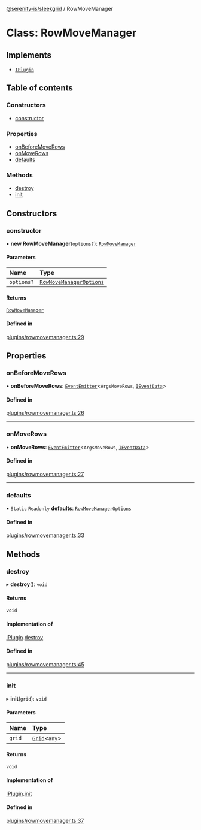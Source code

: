 [@serenity-is/sleekgrid](../README.md) / RowMoveManager

# Class: RowMoveManager

## Implements

- [`IPlugin`](../interfaces/IPlugin.md)

## Table of contents

### Constructors

- [constructor](RowMoveManager.md#constructor)

### Properties

- [onBeforeMoveRows](RowMoveManager.md#onbeforemoverows)
- [onMoveRows](RowMoveManager.md#onmoverows)
- [defaults](RowMoveManager.md#defaults)

### Methods

- [destroy](RowMoveManager.md#destroy)
- [init](RowMoveManager.md#init)

## Constructors

### constructor

• **new RowMoveManager**(`options?`): [`RowMoveManager`](RowMoveManager.md)

#### Parameters

| Name | Type |
| :------ | :------ |
| `options?` | [`RowMoveManagerOptions`](../interfaces/RowMoveManagerOptions.md) |

#### Returns

[`RowMoveManager`](RowMoveManager.md)

#### Defined in

[plugins/rowmovemanager.ts:29](https://github.com/serenity-is/sleekgrid/blob/master/src/plugins/rowmovemanager.ts#L29)

## Properties

### onBeforeMoveRows

• **onBeforeMoveRows**: [`EventEmitter`](EventEmitter.md)\<`ArgsMoveRows`, [`IEventData`](../interfaces/IEventData.md)\>

#### Defined in

[plugins/rowmovemanager.ts:26](https://github.com/serenity-is/sleekgrid/blob/master/src/plugins/rowmovemanager.ts#L26)

___

### onMoveRows

• **onMoveRows**: [`EventEmitter`](EventEmitter.md)\<`ArgsMoveRows`, [`IEventData`](../interfaces/IEventData.md)\>

#### Defined in

[plugins/rowmovemanager.ts:27](https://github.com/serenity-is/sleekgrid/blob/master/src/plugins/rowmovemanager.ts#L27)

___

### defaults

▪ `Static` `Readonly` **defaults**: [`RowMoveManagerOptions`](../interfaces/RowMoveManagerOptions.md)

#### Defined in

[plugins/rowmovemanager.ts:33](https://github.com/serenity-is/sleekgrid/blob/master/src/plugins/rowmovemanager.ts#L33)

## Methods

### destroy

▸ **destroy**(): `void`

#### Returns

`void`

#### Implementation of

[IPlugin](../interfaces/IPlugin.md).[destroy](../interfaces/IPlugin.md#destroy)

#### Defined in

[plugins/rowmovemanager.ts:45](https://github.com/serenity-is/sleekgrid/blob/master/src/plugins/rowmovemanager.ts#L45)

___

### init

▸ **init**(`grid`): `void`

#### Parameters

| Name | Type |
| :------ | :------ |
| `grid` | [`Grid`](Grid.md)\<`any`\> |

#### Returns

`void`

#### Implementation of

[IPlugin](../interfaces/IPlugin.md).[init](../interfaces/IPlugin.md#init)

#### Defined in

[plugins/rowmovemanager.ts:37](https://github.com/serenity-is/sleekgrid/blob/master/src/plugins/rowmovemanager.ts#L37)
